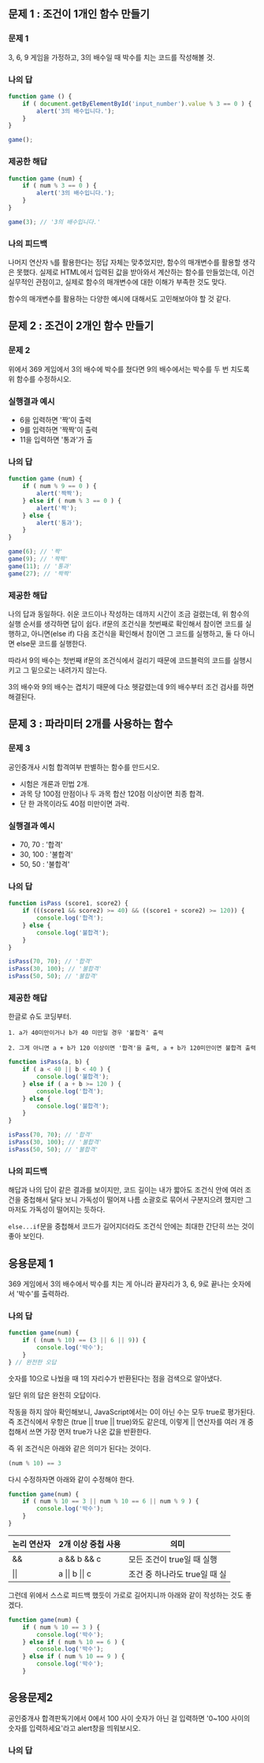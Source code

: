 ## 문제 1 : 조건이 1개인 함수 만들기

### 문제 1

3, 6, 9 게임을 가정하고, 3의 배수일 때 박수를 치는 코드를 작성해볼 것.

### 나의 답

```javascript
function game () {
    if ( document.getByElementById('input_number').value % 3 == 0 ) {
        alert('3의 배수입니다.');
    }
}

game();
```

### 제공한 해답

```js
function game (num) {
    if ( num % 3 == 0 ) {
        alert('3의 배수입니다.');
    }
}

game(3); // '3의 배수입니다.'
```

### 나의 피드백

나머지 연산자 `%`를 활용한다는 정답 자체는 맞추었지만, 함수의 매개변수를 활용할 생각은 못했다. 실제로 HTML에서 입력된 값을 받아와서 계산하는 함수를 만들었는데, 이건 실무적인 관점이고, 실제로 함수의 매개변수에 대한 이해가 부족한 것도 맞다.

함수의 매개변수를 활용하는 다양한 예시에 대해서도 고민해보아야 할 것 같다.

## 문제 2 : 조건이 2개인 함수 만들기

### 문제 2

위에서 369 게임에서 3의 배수에 박수를 쳤다면 9의 배수에서는 박수를 두 번 치도록 위 함수를 수정하시오.

### 실행결과 예시

- 6을 입력하면 '짝'이 출력
- 9를 입력하면 '짝짝'이 출력
- 11을 입력하면 '통과'가 출

### 나의 답

```javascript
function game (num) {
    if ( num % 9 == 0 ) {
        alert('짝짝');
    } else if ( num % 3 == 0 ) {
        alert('짝');
    } else {
        alert('통과');
    }
}

game(6); // '짝'
game(9); // '짝짝'
game(11); // '통과'
game(27); // '짝짝'
```

### 제공한 해답

나의 답과 동일하다. 쉬운 코드이나 작성하는 데까지 시간이 조금 걸렸는데, 위 함수의 실행 순서를 생각하면 답이 쉽다. if문의 조건식을 첫번째로 확인해서 참이면 코드를 실행하고, 아니면(else if) 다음 조건식을 확인해서 참이면 그 코드를 실행하고, 둘 다 아니면 else문 코드를 실행한다.

따라서 9의 배수는 첫번째 if문의 조건식에서 걸리기 때문에 코드블럭의 코드를 실행시키고 그 밑으로는 내려가지 않는다.

3의 배수와 9의 배수는 겹치기 때문에 다소 헷갈렸는데 9의 배수부터 조건 검사를 하면 해결된다. 

## 문제 3 : 파라미터 2개를 사용하는 함수

### 문제 3

공인중개사 시험 합격여부 판별하는 함수를 만드시오.

- 시험은 개론과 민법 2개.
- 과목 당 100점 만점이나 두 과목 합산 120점 이상이면 최종 합격.
- 단 한 과목이라도 40점 미만이면 과락.

### 실행결과 예시

- 70, 70 : '합격'
- 30, 100 : '불합격'
- 50, 50 : '불합격'

### 나의 답

```js
function isPass (score1, score2) {
    if (((score1 && score2) >= 40) && ((score1 + score2) >= 120)) {
        console.log('합격');
    } else {
        console.log('불합격');
    }
}

isPass(70, 70); // '합격'
isPass(30, 100); // '불합격'
isPass(50, 50); // '불합격'
```

### 제공한 해답

한글로 슈도 코딩부터.

```
1. a가 40미만이거나 b가 40 미만일 경우 '불합격' 출력

2. 그게 아니면 a + b가 120 이상이면 '합격'을 출력, a + b가 120미만이면 불합격 출력
```

```js
function isPass(a, b) {
    if ( a < 40 || b < 40 ) {
        console.log('불합격');
    } else if ( a + b >= 120 ) {
        console.log('합격');
    } else {
        console.log('불합격');
    }
} 

isPass(70, 70); // '합격'
isPass(30, 100); // '불합격'
isPass(50, 50); // '불합격'
```

### 나의 피드백

해답과 나의 답이 같은 결과를 보이지만,  코드 길이는 내가 짧아도 조건식 안에 여러 조건을 중첩해서 달다 보니 가독성이 떨어져 나름 소괄호로 묶어서 구분지으려 했지만 그마저도 가독성이 떨어지는 듯하다.

`else...if`문을 중첩해서 코드가 길어지더라도 조건식 안에는 최대한 간단히 쓰는 것이 좋아 보인다.

## 응용문제 1

369 게임에서 3의 배수에서 박수를 치는 게 아니라 끝자리가 3, 6, 9로 끝나는 숫자에서 '박수'를 출력하라.

### 나의 답

```js
function game(num) {
    if ( (num % 10) == (3 || 6 || 9)) {
        console.log('박수');
    }
} // 완전한 오답 
```

숫자를 10으로 나눴을 때 1의 자리수가 반환된다는 점을 검색으로 알아냈다.

일단 위의 답은 완전히 오답이다.

작동을 하지 않아 확인해보니, JavaScript에서는 0이 아닌 수는 모두 true로 평가된다. 즉 조건식에서 우항은 (true || true || true)와도 같은데, 이렇게 || 연산자를 여러 개 중첩해서 쓰면 가장 먼저 true가 나온 값을 반환한다.

즉 위 조건식은 아래와 같은 의미가 된다는 것이다.

```js
(num % 10) == 3
```

다시 수정하자면 아래와 같이 수정해야 한다.

```js
function game(num) {
    if ( num % 10 == 3 || num % 10 == 6 || num % 9 ) {
        console.log('박수');
    }
}
```

| 논리 연산자 | 2개 이상 중첩 사용 | 의미                          |
| ----------- | ------------------ | ----------------------------- |
| &&          | a && b && c        | 모든 조건이 true일 때 실행    |
| \|\|        | a \|\| b \|\| c    | 조건 중 하나라도 true일 때 실 |



그런데 위에서 스스로 피드백 했듯이 가로로 길어지니까 아래와 같이 작성하는 것도 좋겠다.

```js
function game(num) {
    if ( num % 10 == 3 ) {
        console.log('박수');
    } else if ( num % 10 == 6 ) {
    	console.log('박수');
	} else if ( num % 10 == 9 ) {
    	console.log('박수');
    }
```



## 응용문제2

공인중개사 합격판독기에서 0에서 100 사이 숫자가 아닌 걸 입력하면 '0~100 사이의 숫자를 입력하세요'라고 alert창을 띄워보시오.

### 나의 답

```js

```

